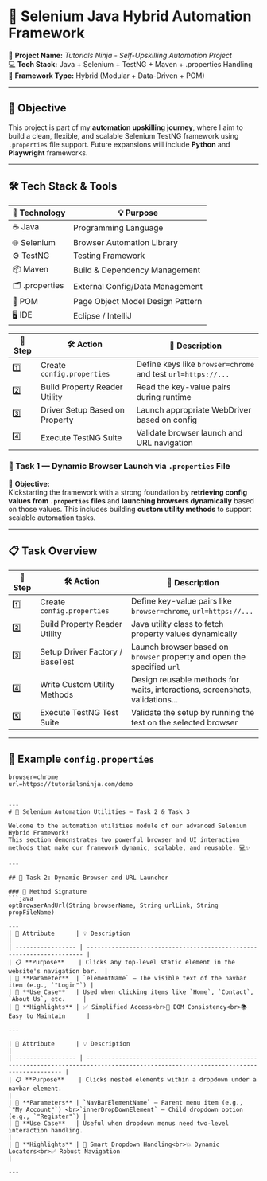 # 🚀 Selenium Java Hybrid Automation Framework

🎯 **Project Name:** *Tutorials Ninja - Self-Upskilling Automation Project*  
💻 **Tech Stack:** Java + Selenium + TestNG + Maven + .properties Handling  
📁 **Framework Type:** Hybrid (Modular + Data-Driven + POM)

---

## 📌 Objective

This project is part of my **automation upskilling journey**, where I aim to build a clean, flexible, and scalable Selenium TestNG framework using `.properties` file support. Future expansions will include **Python** and **Playwright** frameworks.

---

## 🛠️ Tech Stack & Tools

| 🔧 Technology     | 💡 Purpose                         |
|------------------|------------------------------------|
| ☕ Java           | Programming Language               |
| 🌐 Selenium       | Browser Automation Library         |
| ⚙️ TestNG          | Testing Framework                  |
| 📦 Maven          | Build & Dependency Management      |
| 🗂️ .properties    | External Config/Data Management    |
| 🧪 POM            | Page Object Model Design Pattern   |
| 🖥️ IDE            | Eclipse / IntelliJ                 |



| 🔢 Step | 🛠️ Action                     | 📄 Description                                               |
|--------|-------------------------------|-------------------------------------------------------------|
| 1️⃣     | Create `config.properties`     | Define keys like `browser=chrome` and test `url=https://...` |
| 2️⃣     | Build Property Reader Utility  | Read the key-value pairs during runtime                      |
| 3️⃣     | Driver Setup Based on Property | Launch appropriate WebDriver based on config                 |
| 4️⃣     | Execute TestNG Suite           | Validate browser launch and URL navigation                   |

### 🧪 Task 1 — Dynamic Browser Launch via `.properties` File

📌 **Objective:**  
Kickstarting the framework with a strong foundation by **retrieving config values from `.properties` files** and **launching browsers dynamically** based on those values. This includes building **custom utility methods** to support scalable automation tasks.

---

## 📋 Task Overview

| 🔢 Step | 🛠️ Action                         | 📄 Description                                                                 |
|--------|-----------------------------------|-------------------------------------------------------------------------------|
| 1️⃣     | Create `config.properties`        | Define key-value pairs like `browser=chrome`, `url=https://...`              |
| 2️⃣     | Build Property Reader Utility     | Java utility class to fetch property values dynamically                      |
| 3️⃣     | Setup Driver Factory / BaseTest   | Launch browser based on `browser` property and open the specified `url`      |
| 4️⃣     | Write Custom Utility Methods      | Design reusable methods for waits, interactions, screenshots, validations... |
| 5️⃣     | Execute TestNG Test Suite         | Validate the setup by running the test on the selected browser               |

---

## 🔑 Example `config.properties`

```properties
browser=chrome
url=https://tutorialsninja.com/demo


---
# 🚀 Selenium Automation Utilities – Task 2 & Task 3

Welcome to the automation utilities module of our advanced Selenium Hybrid Framework!  
This section demonstrates two powerful browser and UI interaction methods that make our framework dynamic, scalable, and reusable. 💻✨

---

## 📌 Task 2: Dynamic Browser and URL Launcher

### 🔧 Method Signature
```java
optBrowserAndUrl(String browserName, String urlLink, String propFileName)

---
| 🔑 Attribute      | 💡 Description                                                        |
| ----------------- | --------------------------------------------------------------------- |
| 📋 **Purpose**    | Clicks any top-level static element in the website's navigation bar.  |
| 🧩 **Parameter**  | `elementName` – The visible text of the navbar item (e.g., `"Login"`) |
| 💼 **Use Case**   | Used when clicking items like `Home`, `Contact`, `About Us`, etc.     |
| 💎 **Highlights** | ✅ Simplified Access<br>🎯 DOM Consistency<br>📚 Easy to Maintain      |

---

| 🔑 Attribute      | 💡 Description                                                                                                                        |
| ----------------- | ------------------------------------------------------------------------------------------------------------------------------------- |
| 📋 **Purpose**    | Clicks nested elements within a dropdown under a navbar element.                                                                      |
| 🧩 **Parameters** | `NavBarElementName` – Parent menu item (e.g., `"My Account"`) <br>`innerDropDownElement` – Child dropdown option (e.g., `"Register"`) |
| 💼 **Use Case**   | Useful when dropdown menus need two-level interaction handling.                                                                       |
| 💎 **Highlights** | 🧠 Smart Dropdown Handling<br>💥 Dynamic Locators<br>✅ Robust Navigation                                                              |

---
